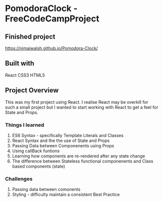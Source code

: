 # PomodoraClock - FreeCodeCampProject

## Finished project
https://nimaiwalsh.github.io/Pomodora-Clock/

## Built with
React
CSS3
HTML5

## Project Overview
This was my first project using React. I realise React may be overkill for such a small project but I wanted to start working with React to get a feel for State and Props.

### Things I learned
1. ES6 Syntax - specifically Template Literals and Classes
2. React Syntax and the the use of State and Props 
3. Passing Data between Componenents using Props
4. Using callBack funtions
4. Learning how components are re-rendered after any state change
5. The difference between Stateless functional componenents and Class based components (state)

### Challenges
1. Passing data between comonents
2. Styling - difficulty maintain a consistent Best Practice